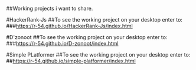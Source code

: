 ##Working projects i want to share.

#HackerRank-Js
##To see the working project on your desktop enter to:
###https://r-54.github.io/HackerRank-Js/index.html

#D'zonoot
##To see the working project on your desktop enter to:
###https://r-54.github.io/D-zonoot/index.html

#Simple PLatformer
##To see the working project on your desktop enter to:
##https://r-54.github.io/simple-platformer/index.html